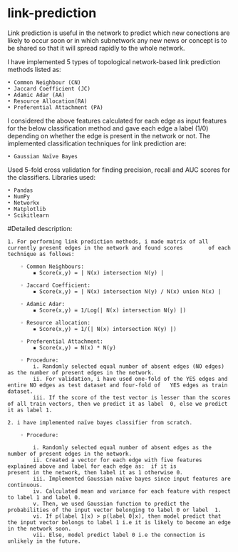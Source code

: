 # link-prediction

Link prediction is useful in the network to predict which new conections are likely to occur soon or in which subnetwork any new news or concept is to be shared so that it will spread rapidly to the whole network. 

I have implemented 5 types of topological network-based link prediction methods listed as:

    • Common Neighbour (CN)
    • Jaccard Coefficient (JC)
    • Adamic Adar (AA)
    • Resource Allocation(RA)
    • Preferential Attachment (PA)
    
I considered the above features calculated for each edge as input features for the below classification method and gave each edge a label (1/0) depending on whether the edge is present in the network or not.
The implemented classification techniques for link prediction are:

    • Gaussian Naïve Bayes

Used 5-fold cross validation for finding precision, recall and AUC scores for the classifiers.
Libraries used: 

    • Pandas
    • NumPy
    • Networkx
    • Matplotlib
    • Scikitlearn


#Detailed description:

    1. For performing link prediction methods, i made matrix of all currently present edges in the network and found scores        of each technique as follows:
    
        ◦ Common Neighbours: 
            ▪ Score(x,y) = | N(x) intersection N(y) |
            
        ◦ Jaccard Coefficient: 
            ▪ Score(x,y) = | N(x) intersection N(y) / N(x) union N(x) |
            
        ◦ Adamic Adar:  
            ▪ Score(x,y) = 1/Log(| N(x) intersection N(y) |)
            
        ◦ Resource allocation:
            ▪ Score(x,y) = 1/(| N(x) intersection N(y) |)
            
        ◦ Preferential Attachment:
            ▪ Score(x,y) = N(x) * N(y)
            
        ◦ Procedure:
            i. Randomly selected equal number of absent edges (NO edges) as the number of present edges in the network.
            ii. For validation, i have used one-fold of the YES edges and entire NO edges as test dataset and four-fold of   YES edges as train dataset.
            iii. If the score of the test vector is lesser than the scores of all train vectors, then we predict it as label  0, else we predict it as label 1.

    2. i have implemented naïve bayes classifier from scratch.
    
        ◦ Procedure: 
        
            i. Randomly selected equal number of absent edges as the number of present edges in the network.
            ii. Created a vector for each edge with five features explained above and label for each edge as:  if it is                       present in the network, then label it as 1 otherwise 0.
            iii. Implemented Gaussian naïve bayes since input features are continuous.
            iv. Calculated mean and variance for each feature with respect to label 1 and label 0.
            v. Then, we used Gaussian function to predict the probabilities of the input vector belonging to label 0 or label  1.
            vi. If p(label 1|x) > p(label 0|x), then model predict that the input vector belongs to label 1 i.e it is likely to become an edge in the network soon.
            vii. Else, model predict label 0 i.e the connection is unlikely in the future.
